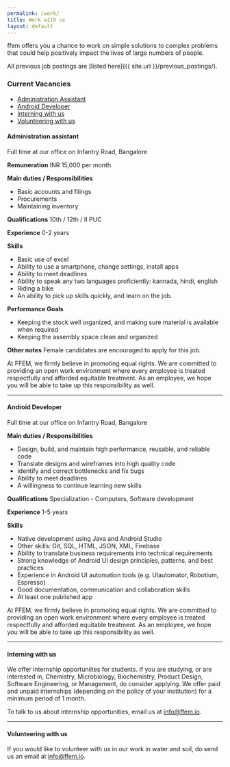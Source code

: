 ```yaml
---
permalink: /work/
title: Work with us
layout: default
---
```


ffem offers you a chance to work on simple solutions to complex problems that could help positively impact the lives of large numbers of people.

All previous job postings are [listed here]({{ site.url }}/previous_postings/).

### Current Vacancies

* [Administration Assistant](#administration_assistant)
* [Android Developer](#android_developer)
* [Interning with us](#interning)
* [Volunteering with us](#volunteering)

<a name="administration_assistant"></a>
#### Administration assistant
Full time at our office on Infantry Road, Bangalore

**Remuneration**
INR 15,000 per month

**Main duties / Responsibilities**
* Basic accounts and filings
* Procurements
* Maintaining inventory

**Qualifications**
10th / 12th / II PUC

**Experience**
0-2 years

**Skills**
* Basic use of excel
* Ability to use a smartphone, change settings, install apps
* Ability to meet deadlines
* Ability to speak any two languages proficiently: kannada, hindi, english
* Riding a bike
* An ability to pick up skills quickly, and learn on the job.

**Performance Goals**
* Keeping the stock well organized, and making sure material is available when required
* Keeping the assembly space clean and organized

**Other notes**
Female candidates are encouraged to apply for this job.

At FFEM, we firmly believe in promoting equal rights. We are committed to providing an open
work environment where every employee is treated respectfully and afforded equitable
treatment. As an employee, we hope you will be able to take up this responsibility as well.

***
<a name="android_developer"></a>

#### Android Developer
Full time at our office on Infantry Road, Bangalore

**Main duties / Responsibilities**
* Design, build, and maintain high performance, reusable, and reliable code
* Translate designs and wireframes into high quality code
* Identify and correct bottlenecks and fix bugs
* Ability to meet deadlines
* A willingness to continue learning new skills

**Qualifications**
Specialization - Computers, Software development

**Experience**
1-5 years

**Skills**
* Native development using Java and Android Studio
* Other skills: Git, SQL, HTML, JSON, XML, Firebase
* Ability to translate business requirements into technical requirements
* Strong knowledge of Android UI design principles, patterns, and best practices
* Experience in Android UI automation tools (e.g. UIautomator, Robotium, Espresso)
* Good documentation, communication and collaboration skills
* At least one published app

At FFEM, we firmly believe in promoting equal rights. We are committed to providing an open
work environment where every employee is treated respectfully and afforded equitable
treatment. As an employee, we hope you will be able to take up this responsibility as well.

***
<a name="interning"></a>
#### Interning with us

We offer internship opportuniites for students. If you are studying, or are interested in, Chemistry, Microbiology, Biochemistry, Product Design, Software Engineering, or Management, do consider applying. We offer paid and unpaid internships (depending on the policy of your institution) for a minimum period of 1 month.

To talk to us about internship opportunities, email us at [info@ffem.io](mailto:info@ffem.io).

***
<a name="volunteering"></a>
#### Volunteering with us

If you would like to volunteer with us in our work in water and soil, do send us an email at [info@ffem.io](mailto:info@ffem.io).

